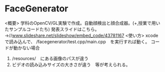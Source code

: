 FaceGenerator
=============
<概要>
学科のOpenCV/GL実験で作成。自動顔検出と顔合成器。(+,授業で用いたサンプルコードたち)
発表スライドはこちら。→//www.slideshare.net/slideshow/embed_code/43781167
<使い方>
xcodeで読み込んで、
/facegenerator/test.cpp/main.cpp　を実行すれば動く。
コードが動かない場合
1) /resources/　にある画像のパスが違う
2) ビデオの読み込みサイズの大きさが違う　等が考えられる。
